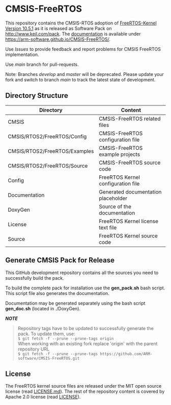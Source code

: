 # CMSIS-FreeRTOS

This repository contains the CMSIS-RTOS adoption of [FreeRTOS-Kernel Version 10.5.1](https://github.com/FreeRTOS/FreeRTOS-Kernel/releases/download/V10.5.1/FreeRTOS-KernelV10.5.1.zip) as it is released as Software Pack on http://www.keil.com/pack. The [documentation](https://arm-software.github.io/CMSIS-FreeRTOS/) is available under https://arm-software.github.io/CMSIS-FreeRTOS/.

Use *Issues* to provide feedback and report problems for CMSIS FreeRTOS implementation.

Use *main* branch for pull-requests.

Note: Branches *develop* and *master* will be deprecated. Please update your fork and switch to branch *main* to track the latest state of development.

## Directory Structure

| Directory                     | Content                             |                
| ----------------------------- | ------------------------------------|
| CMSIS                         | CMSIS-FreeRTOS related files        |
| CMSIS/RTOS2/FreeRTOS/Config   | CMSIS-FreeRTOS configuration file   |
| CMSIS/RTOS2/FreeRTOS/Examples | CMSIS-FreeRTOS example projects     |
| CMSIS/RTOS2/FreeRTOS/Source   | CMSIS-FreeRTOS source code          |
| Config                        | FreeRTOS Kernel configuration file  |
| Documentation                 | Generated documentation placeholder |
| DoxyGen                       | Source of the documentation         |
| License                       | FreeRTOS Kernel license text file   |
| Source                        | FreeRTOS Kernel source code         |

## Generate CMSIS Pack for Release

This GitHub development repository contains all the sources you need to successfully build the pack.

To build the complete pack for installation use the **gen_pack.sh** bash script. This script file also
generates the documentation.

Documentation may be generated separately using the bash script **gen_doc.sh** (located in ./DoxyGen).

**_NOTE_**
> Repository tags have to be updated to successfully generate the pack. To update them, use: </br>
> ```$ git fetch -f --prune --prune-tags origin```</br>
> When working with an existing fork replace 'origin' with the parent repository URL</br>
> ```$ git fetch -f --prune --prune-tags https://github.com/ARM-software/CMSIS-FreeRTOS.git```</br>


## License

The FreeRTOS kernel source files are released under the MIT open source license (read [LICENSE.md](./Source/LICENSE.md)).
The rest of the repository content is covered by Apache 2.0 license (read [LICENSE](./LICENSE)).
